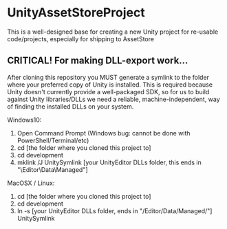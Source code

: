 # UnityAssetStoreProject

This is a well-designed base for creating a new Unity project for re-usable code/projects, especially for shipping to AssetStore

## CRITICAL! For making DLL-export work...

After cloning this repository you MUST generate a symlink to the folder where your preferred copy of Unity is installed. This is required because Unity doesn't currently provide a well-packaged SDK, so for us to build against Unity libraries/DLLs we need a reliable, machine-independent, way of finding the installed DLLs on your system.

Windows10:

1. Open Command Prompt (Windows bug: cannot be done with PowerShell/Terminal/etc)
2. cd [the folder where you cloned this project to]
3. cd development
4. mklink /J UnitySymlink [your UnityEditor DLLs folder, this ends in "\Editor\Data\Managed\"]

MacOSX / Linux:

1. cd [the folder where you cloned this project to]
2. cd development
3. ln -s [your UnityEditor DLLs folder, ends in "/Editor/Data/Managed/"] UnitySymlink


